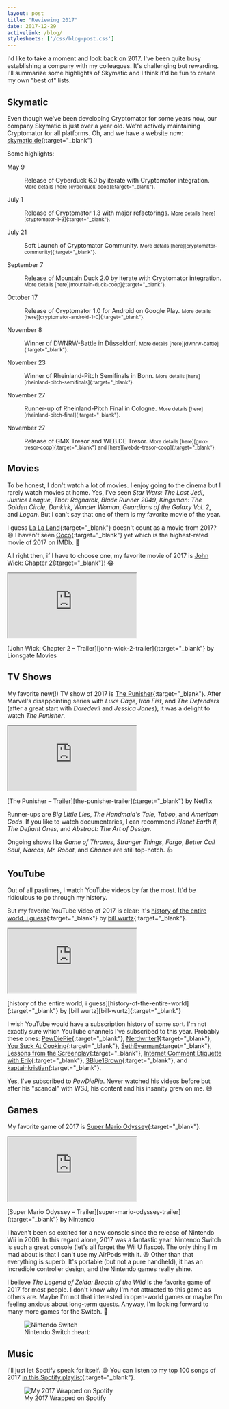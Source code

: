 ```yaml
---
layout: post
title: "Reviewing 2017"
date: 2017-12-29
activelink: /blog/
stylesheets: ['/css/blog-post.css']
---
```

<p class="lead">I'd like to take a moment and look back on 2017. I've been quite busy establishing a company with my colleagues. It's challenging but rewarding. I'll summarize some highlights of Skymatic and I think it'd be fun to create my own "best of" lists.</p>

## Skymatic
Even though we've been developing Cryptomator for some years now, our company Skymatic is just over a year old. We're actively maintaining Cryptomator for all platforms. Oh, and we have a website now: [skymatic.de][skymatic]{:target="_blank"}

Some highlights:

<dl class="row mb-0">
  <dt class="col-md-12 col-lg-2 text-left text-lg-right mb-1">May 9</dt>
  <dd class="col-md-12 col-lg-10 mb-3">
    <p class="mb-0" markdown="1">Release of Cyberduck 6.0 by iterate with Cryptomator integration. <small class="text-muted">More details [here][cyberduck-coop]{:target="_blank"}.</small></p>
  </dd>
  <dt class="col-md-12 col-lg-2 text-left text-lg-right mb-1">July 1</dt>
  <dd class="col-md-12 col-lg-10 mb-3">
    <p class="mb-0" markdown="1">Release of Cryptomator 1.3 with major refactorings. <small class="text-muted">More details [here][cryptomator-1-3]{:target="_blank"}.</small></p>
  </dd>
  <dt class="col-md-12 col-lg-2 text-left text-lg-right mb-1">July 21</dt>
  <dd class="col-md-12 col-lg-10 mb-3">
    <p class="mb-0" markdown="1">Soft Launch of Cryptomator Community. <small class="text-muted">More details [here][cryptomator-community]{:target="_blank"}.</small></p>
  </dd>
  <dt class="col-md-12 col-lg-2 text-left text-lg-right mb-1">September 7</dt>
  <dd class="col-md-12 col-lg-10 mb-3">
    <p class="mb-0" markdown="1">Release of Mountain Duck 2.0 by iterate with Cryptomator integration. <small class="text-muted">More details [here][mountain-duck-coop]{:target="_blank"}.</small></p>
  </dd>
  <dt class="col-md-12 col-lg-2 text-left text-lg-right mb-1">October 17</dt>
  <dd class="col-md-12 col-lg-10 mb-3">
    <p class="mb-0" markdown="1">Release of Cryptomator 1.0 for Android on Google Play. <small class="text-muted">More details [here][cryptomator-android-1-0]{:target="_blank"}.</small></p>
  </dd>
  <dt class="col-md-12 col-lg-2 text-left text-lg-right mb-1">November 8</dt>
  <dd class="col-md-12 col-lg-10 mb-3">
    <p class="mb-0" markdown="1">Winner of DWNRW-Battle in Düsseldorf. <small class="text-muted">More details [here][dwnrw-battle]{:target="_blank"}.</small></p>
  </dd>
  <dt class="col-md-12 col-lg-2 text-left text-lg-right mb-1">November 23</dt>
  <dd class="col-md-12 col-lg-10 mb-3">
    <p class="mb-0" markdown="1">Winner of Rheinland-Pitch Semifinals in Bonn. <small class="text-muted">More details [here][rheinland-pitch-semifinals]{:target="_blank"}.</small></p>
  </dd>
  <dt class="col-md-12 col-lg-2 text-left text-lg-right mb-1">November 27</dt>
  <dd class="col-md-12 col-lg-10 mb-3">
    <p class="mb-0" markdown="1">Runner-up of Rheinland-Pitch Final in Cologne. <small class="text-muted">More details [here][rheinland-pitch-final]{:target="_blank"}.</small></p>
  </dd>
  <dt class="col-md-12 col-lg-2 text-left text-lg-right mb-1">November 27</dt>
  <dd class="col-md-12 col-lg-10 mb-3">
    <p class="mb-0" markdown="1">Release of GMX Tresor and WEB.DE Tresor. <small class="text-muted">More details [here][gmx-tresor-coop]{:target="_blank"} and [here][webde-tresor-coop]{:target="_blank"}.</small></p>
  </dd>
</dl>

## Movies
To be honest, I don't watch a lot of movies. I enjoy going to the cinema but I rarely watch movies at home. Yes, I've seen _Star Wars: The Last Jedi_, _Justice League_, _Thor: Ragnarok_, _Blade Runner 2049_, _Kingsman: The Golden Circle_, _Dunkirk_, _Wonder Woman_, _Guardians of the Galaxy Vol. 2_, and _Logan_. But I can't say that one of them is my favorite movie of the year.

I guess [La La Land][la-la-land]{:target="_blank"} doesn't count as a movie from 2017? :sweat_smile: I haven't seen [Coco][coco]{:target="_blank"} yet which is the highest-rated movie of 2017 on IMDb. :thinking:

All right then, if I have to choose one, my favorite movie of 2017 is [John Wick: Chapter 2][john-wick-2]{:target="_blank"}! :joy:

<div class="text-center">
  <div class="embed-responsive embed-responsive-16by9 mx-auto mb-2" style="max-width: 720px;">
    <iframe class="embed-responsive-item" src="https://www.youtube-nocookie.com/embed/ChpLV9AMqm4"></iframe>
  </div>
  <p class="figure-caption" markdown="1">[John Wick: Chapter 2 – Trailer][john-wick-2-trailer]{:target="_blank"} by Lionsgate Movies</p>
</div>

## TV Shows
My favorite new(!) TV show of 2017 is [The Punisher][the-punisher]{:target="_blank"}. After Marvel's disappointing series with _Luke Cage_, _Iron Fist_, and _The Defenders_ (after a great start with _Daredevil_ and _Jessica Jones_), it was a delight to watch _The Punisher_.

<div class="text-center">
  <div class="embed-responsive embed-responsive-16by9 mx-auto mb-2" style="max-width: 720px;">
    <iframe class="embed-responsive-item" src="https://www.youtube-nocookie.com/embed/lIY6zFL95hE"></iframe>
  </div>
  <p class="figure-caption" markdown="1">[The Punisher – Trailer][the-punisher-trailer]{:target="_blank"} by Netflix</p>
</div>

Runner-ups are _Big Little Lies_, _The Handmaid's Tale_, _Taboo_, and _American Gods_. If you like to watch documentaries, I can recommend _Planet Earth II_, _The Defiant Ones_, and _Abstract: The Art of Design_.

Ongoing shows like _Game of Thrones_, _Stranger Things_, _Fargo_, _Better Call Saul_, _Narcos_, _Mr. Robot_, and _Chance_ are still top-notch. :+1:

## YouTube
Out of all pastimes, I watch YouTube videos by far the most. It'd be ridiculous to go through my history.

But my favorite YouTube video of 2017 is clear: It's [history of the entire world, i guess][history-of-the-entire-world]{:target="_blank"} by [bill wurtz][bill-wurtz]{:target="_blank"}.

<div class="text-center">
  <div class="embed-responsive embed-responsive-16by9 mx-auto mb-2" style="max-width: 720px;">
    <iframe class="embed-responsive-item" src="https://www.youtube-nocookie.com/embed/xuCn8ux2gbs"></iframe>
  </div>
  <p class="figure-caption" markdown="1">[history of the entire world, i guess][history-of-the-entire-world]{:target="_blank"} by [bill wurtz][bill-wurtz]{:target="_blank"}</p>
</div>

I wish YouTube would have a subscription history of some sort. I'm not exactly sure which YouTube channels I've subscribed to this year. Probably these ones: [PewDiePie][pewdiepie]{:target="_blank"}, [Nerdwriter1][nerdwriter1]{:target="_blank"}, [You Suck At Cooking][you-suck-at-cooking]{:target="_blank"}, [SethEverman][setheverman]{:target="_blank"}, [Lessons from the Screenplay][lessons-from-the-screenplay]{:target="_blank"}, [Internet Comment Etiquette with Erik][internet-comment-etiquette-with-erik]{:target="_blank"}, [3Blue1Brown][3blue1brown]{:target="_blank"}, and [kaptainkristian][kaptainkristian]{:target="_blank"}.

Yes, I've subscribed to _PewDiePie_. Never watched his videos before but after his "scandal" with WSJ, his content and his insanity grew on me. :smile:

## Games
My favorite game of 2017 is [Super Mario Odyssey][super-mario-odyssey]{:target="_blank"}.

<div class="text-center">
  <div class="embed-responsive embed-responsive-16by9 mx-auto mb-2" style="max-width: 720px;">
    <iframe class="embed-responsive-item" src="https://www.youtube-nocookie.com/embed/u6oPBIVjf8E"></iframe>
  </div>
  <p class="figure-caption" markdown="1">[Super Mario Odyssey – Trailer][super-mario-odyssey-trailer]{:target="_blank"} by Nintendo</p>
</div>

I haven't been so excited for a new console since the release of Nintendo Wii in 2006. In this regard alone, 2017 was a fantastic year. Nintendo Switch is such a great console (let's all forget the Wii U fiasco). The only thing I'm mad about is that I can't use my AirPods with it. :laughing: Other than that everything is superb. It's portable (but not a pure handheld), it has an incredible controller design, and the Nintendo games really shine.

I believe _The Legend of Zelda: Breath of the Wild_ is the favorite game of 2017 for most people. I don't know why I'm not attracted to this game as others are. Maybe I'm not that interested in open-world games or maybe I'm feeling anxious about long-term quests. Anyway, I'm looking forward to many more games for the Switch. :raised_hands:

<div class="text-center">
  <figure class="figure" style="max-width: 720px;">
    <img class="figure-img img-fluid rounded" src="{{ "/assets/2017-12-29-nintendo-switch.jpg" | prepend: site.baseurl }}" alt="Nintendo Switch"/>
    <figcaption class="figure-caption">Nintendo Switch :heart:</figcaption>
  </figure>
</div>

## Music
I'll just let Spotify speak for itself. :smile: You can listen to my top 100 songs of 2017 [in this Spotify playlist][top-100-songs-playlist]{:target="_blank"}.

<div class="text-center">
  <figure class="figure" style="max-width: 720px;">
    <img class="figure-img img-fluid rounded" src="{{ "/assets/2017-12-29-spotify.png" | prepend: site.baseurl }}" alt="My 2017 Wrapped on Spotify"/>
    <figcaption class="figure-caption">My 2017 Wrapped on Spotify</figcaption>
  </figure>
</div>

[skymatic]: https://skymatic.de "Skymatic"
[cyberduck-coop]: https://cryptomator.org/coop/cyberduck_en.html "Cryptomator Cooperation with Cyberduck"
[cryptomator-1-3]: https://cryptomator.org/blog/2017/07/01/release-1.3.0_en.html "Cryptomator 1.3.0 Release"
[cryptomator-community]: https://cryptomator.org/blog/2017/09/13/community_en.html "A New Home for Our Community"
[mountain-duck-coop]: https://cryptomator.org/coop/mountainduck_en.html "Cryptomator Cooperation with Mountain Duck"
[cryptomator-android-1-0]: https://cryptomator.org/blog/2017/10/17/android-1.0_en.html "Cryptomator 1.0 for Android Release"
[dwnrw-battle]: https://www.digitalhub.de/dwnrw-summit-bonn-war-vorne-mit-dabei/ "DWNRW-Battle"
[rheinland-pitch-semifinals]: https://twitter.com/BonnHub/status/933784327552454656 "Rheinland-Pitch Semifinals"
[rheinland-pitch-final]: http://www.startplatz.de/groesster-startup-pitch-wettbewerb-deutschlands-feiert-jubilaeum/ "Rheinland-Pitch Final"
[gmx-tresor-coop]: https://cryptomator.org/coop/gmx_en.html "Cryptomator Cooperation with GMX Tresor"
[webde-tresor-coop]: https://cryptomator.org/coop/webde_en.html "Cryptomator Cooperation with WEB.DE Tresor"
[la-la-land]: http://www.imdb.com/title/tt3783958/ "La La Land"
[john-wick-2]: http://www.imdb.com/title/tt4425200/ "John Wick: Chapter 2"
[john-wick-2-trailer]: https://www.youtube.com/watch?v=ChpLV9AMqm4 "John Wick: Chapter 2 (2017 Movie) Official Trailer – ‘Wick Goes Off’"
[coco]: http://www.imdb.com/title/tt2380307/ "Coco"
[the-punisher]: http://www.imdb.com/title/tt5675620/ "The Punisher"
[the-punisher-trailer]: https://www.youtube.com/watch?v=lIY6zFL95hE "Marvel's The Punisher | Official Trailer [HD] | Netflix"
[history-of-the-entire-world]: https://www.youtube.com/watch?v=xuCn8ux2gbs "history of the entire world, i guess"
[bill-wurtz]: https://www.youtube.com/user/billwurtz "bill wurtz"
[pewdiepie]: https://www.youtube.com/user/PewDiePie "PewDiePie"
[nerdwriter1]: https://www.youtube.com/user/Nerdwriter1 "Nerdwriter1"
[you-suck-at-cooking]: https://www.youtube.com/channel/UCekQr9znsk2vWxBo3YiLq2w "You Suck At Cooking"
[setheverman]: https://www.youtube.com/user/SethEverman "SethEverman"
[lessons-from-the-screenplay]: https://www.youtube.com/channel/UCErSSa3CaP_GJxmFpdjG9Jw "Lessons from the Screenplay"
[internet-comment-etiquette-with-erik]: https://www.youtube.com/user/commentiquette "Internet Comment Etiquette with Erik"
[3blue1brown]: https://www.youtube.com/channel/UCYO_jab_esuFRV4b17AJtAw "3Blue1Brown"
[kaptainkristian]: https://www.youtube.com/channel/UCuPgdqQKpq4T4zeqmTelnFg "kaptainkristian"
[super-mario-odyssey]: https://www.nintendo.com/games/detail/super-mario-odyssey-switch "Super Mario Odyssey"
[super-mario-odyssey-trailer]: https://www.youtube.com/watch?v=u6oPBIVjf8E "Super Mario Odyssey Trailer - Nintendo Switch"
[top-100-songs-playlist]: https://open.spotify.com/user/spotify/playlist/37i9dQZF1E9WR0oFlLTQUt "My Top 100 Songs of 2017 on Spotify"
